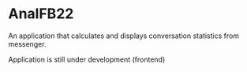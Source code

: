 # AnalFB22
An application that calculates and displays conversation statistics from messenger.

Application is still under development (frontend)
